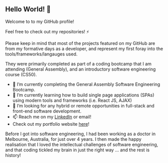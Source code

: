 ## Hello World! 👋

Welcome to to my GitHub profile! 

Feel free to check out my repositories! ⚡

Please keep in mind that most of the projects featured on my GitHub are from my formative days as a developer, and represent my first foray into the tools/frameworks/langauges used. 

They were primarily completed as part of a coding bootcamp that I am attending (General Assembly), and an introductory software engineering course (CS50). 

- 🔭 I’m currently completing the General Assembly Software Engineering Bootcamp.
- 🌱 I’m currently learning how to build single page applications (SPAs) using modern tools and frameworks (i.e. React JS, AJAX)
- 👯 I’m looking for any hybrid or remote opportunities in full-stack and front-end software development.
- 📫 Reach me on my [LinkedIn](www.linkedin.com/in/bernadine-dao) or email!
- Check out my portfolio website [here](https://berternie9.github.io/portfolio-website/)!

Before I got into software engineering, I had been working as a doctor in Melbourne, Australia, for just over 4 years. I then made the happy realisation that I loved the intellectual challenges of software engineering, and that coding tickled my brain in just the right way ... and the rest is history! 
